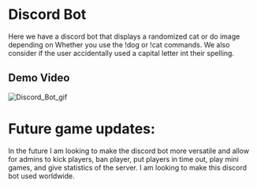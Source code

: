 # Discord Bot

Here we have a discord bot that displays a randomized cat or do image depending on Whether you use the !dog or !cat  commands. We also consider if the user accidentally used a capital letter int their spelling. 




## Demo Video
![Discord_Bot_gif](https://user-images.githubusercontent.com/111699655/225404682-e83a4758-468b-4fa1-8689-72ec813400e0.gif)



# Future game updates:
In the future I am looking to make the discord bot more versatile and allow  for admins to  kick players, ban player, put players in time out, play mini games, and  give statistics of the server. I am looking to make this discord bot used worldwide. 
